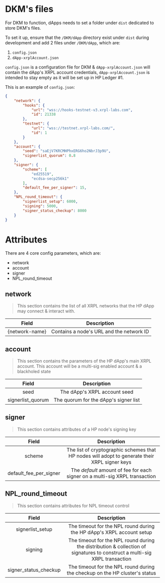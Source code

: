 # DKM's files

For DKM to function, dApps needs to set a folder under `dist` dedicated to store DKM's files.

To set it up, ensure that the `/DKM/dApp` directory exist under `dist` during development and add 2 files under `/DKM/dApp`, which are:
1. `config.json`
2. `dApp-xrplAccount.json`

`config.json` is a configuration file for DKM & `dApp-xrplAccount.json` will contain the dApp's XRPL account credentials, `dApp-xrplAccount.json` is intended to stay empty as it will be set up in HP Ledger #1.

This is an example of `config.json`:

```json
{
    "network": {
        "hooks": {
            "url": "wss://hooks-testnet-v3.xrpl-labs.com",
            "id": 21338
        },
        "testnet": {
            "url": "wss://testnet.xrpl-labs.com/",
            "id": 1
        }
    },
    "account": {
        "seed": "saEjV7KRCMHPhxERG6ho2NbrJ3p9U",
        "signerlist_quorum": 0.8
    },
    "signer": {
        "scheme": [
            "ed25519",
            "ecdsa-secp256k1"
        ],
        "default_fee_per_signer": 15,
    },
    "NPL_round_timeout": {
        "signerlist_setup": 6000,
        "signing": 5000,
        "signer_status_checkup": 8000
    }
}
```

# Attributes

There are 4 core config parameters, which are:
- network
- account
- signer
- NPL_round_timeout

## network

> This section contains the list of all XRPL networks that the HP dApp may connect & interact with.

|     Field      |                Description               |
| :------------: | :--------------------------------------: |
| {network-name} | Contains a node's URL and the network ID |

## account

> This section contains the parameters of the HP dApp's main XRPL account. This account will be a multi-sig enabled account & a blackholed state

|       Field       |             Description               |
| :---------------: | :-----------------------------------: |
|       seed        |     The dApp's XRPL account seed      |
| signerlist_quorum | The quorum for the dApp's signer list |

## signer

> This section contains attributes of a HP node's signing key

|         Field          |                                       Description                                             |
| :--------------------: | :-------------------------------------------------------------------------------------------: |
|         scheme         | The list of cryptographic schemes that HP nodes will adopt to generate their XRPL signer keys |
| default_fee_per_signer |          The *default* amount of fee for each signer on a multi-sig XRPL transaction          |

## NPL_round_timeout

> This section contains attributes for NPL timeout control

|        Field          |                                                        Description                                                         |
| :-------------------: | :------------------------------------------------------------------------------------------------------------------------: |
|    signerlist_setup   |                            The timeout for the NPL round during the HP dApp's XRPL account setup                           |
|        signing        | The timeout for the NPL round during the distribution & collection of signatures to construct a multi-sig XRPL transaction |
| signer_status_checkup |                        The timeout for the NPL round during the checkup on the HP cluster's status                         |